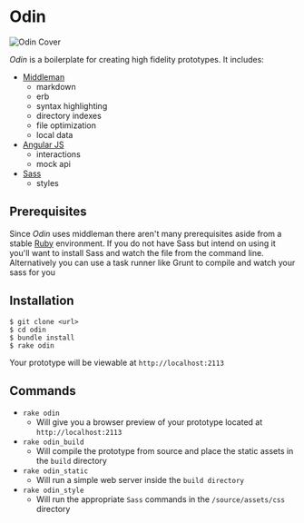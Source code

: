 # Odin

![Odin Cover](http://cdn2.dropmark.com/45280/c63746fd5cd903dd48e59f631dbff9c8fe856259/odin_cover_preview.png)

_Odin_ is a boilerplate for creating high fidelity prototypes. It includes:

- [Middleman](https://github.com/middleman/middleman)
	- markdown
	- erb
	- syntax highlighting
	- directory indexes
	- file optimization
	- local data
- [Angular JS](https://github.com/angular/angular.js)
	- interactions
	- mock api
- [Sass](https://github.com/sass/sass)
	- styles

## Prerequisites

Since _Odin_ uses middleman there aren't many prerequisites aside from a stable [Ruby](http://ruby-lang.org) environment. If you do not have Sass but intend on using it you'll want to install Sass and watch the file from the command line. Alternatively you can use a task runner like Grunt to compile and watch your sass for you

## Installation

```
$ git clone <url>
$ cd odin
$ bundle install
$ rake odin
```

Your prototype will be viewable at `http://localhost:2113`

## Commands

- `rake odin`
	- Will give you a browser preview of your prototype located at `http://localhost:2113`
- `rake odin_build`
	- Will compile the prototype from source and place the static assets in the `build` directory
- `rake odin_static`
	- Will run a simple web server inside the `build directory`
- `rake odin_style`
	- Will run the appropriate `Sass` commands in the `/source/assets/css` directory